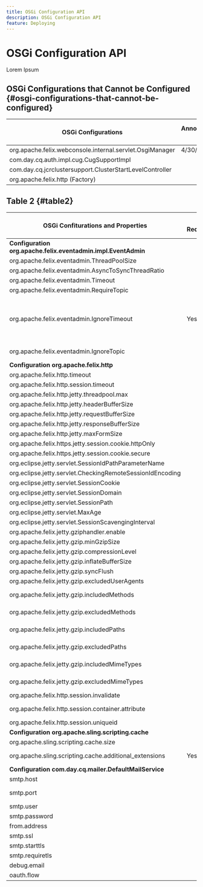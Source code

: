 ```yaml
---
title: OSGi Configuration API
description: OSGi Configuration API
feature: Deploying
---
```


# OSGi Configuration API

Lorem Ipsum

## OSGi Configurations that Cannot be Configured {#osgi-configurations-that-cannot-be-configured}

| OSGi Configurations  | Announcement Date  | Target Enforcement Date  |
|---|---|---|
| org.apache.felix.webconsole.internal.servlet.OsgiManager  | 4/30/2021  | 7/31/2021  |
| com.day.cq.auth.impl.cug.CugSupportImpl |   |   |
| com.day.cq.jcrclustersupport.ClusterStartLevelController |   |   |
| org.apache.felix.http (Factory)  |   |   |

## Table 2 {#table2}

<table>
<thead>
  <tr>
    <th>OSGi Confiturations and Properties</th>
    <th>Is Required</th>
    <th>Type</th>
    <th>Required Range</th>
    <th>Announcement Date</th>
    <th>Target Enforcement Date</th>
  </tr>
</thead>
<tbody>
  <tr>
    <td><b>Configuration org.apache.felix.eventadmin.impl.EventAdmin</b></td>
    <td></td>
    <td></td>
    <td></td>
    <td>4/30/2021</td>
    <td>7/31/2021	
</td>
  </tr>
  <tr>
    <td>org.apache.felix.eventadmin.ThreadPoolSize</td>
    <td></td>
    <td>Integer</td>
    <td>2-100</td>
    <td></td>
    <td></td>
  </tr>
  <tr>
    <td>org.apache.felix.eventadmin.AsyncToSyncThreadRatio</td>
    <td></td>
    <td>Double</td>
    <td></td>
    <td></td>
    <td></td>
  </tr>
  <tr>
    <td>org.apache.felix.eventadmin.Timeout</td>
    <td></td>
    <td>Integer</td>
    <td></td>
    <td></td>
    <td></td>
  </tr>
  <tr>
    <td>org.apache.felix.eventadmin.RequireTopic</td>
    <td></td>
    <td>Boolean</td>
    <td></td>
    <td></td>
    <td></td>
  </tr>
  <tr>
    <td>org.apache.felix.eventadmin.IgnoreTimeout</td>
    <td>Yes</td>
    <td>Array of strings</td>
    <td>must include at least all of:<br>org.apache.felix*,<br>org.apache.sling*<br>come.day*<br>com.adobe*</td>
    <td></td>
    <td></td>
  </tr>
  <tr>
    <td>org.apache.felix.eventadmin.IgnoreTopic</td>
    <td></td>
    <td>Array of strings</td>
    <td></td>
    <td></td>
    <td></td>
  </tr>
  <tr>
    <td><b>Configuration org.apache.felix.http</b></td>
    <td></td>
    <td></td>
    <td></td>
    <td>4/30/2021</td>
    <td>7/31/2021</td>
  </tr>
  <tr>
    <td>org.apache.felix.http.timeout</td>
    <td></td>
    <td>Integer</td>
    <td></td>
    <td></td>
    <td></td>
  </tr>
  <tr>
    <td>org.apache.felix.http.session.timeout</td>
    <td></td>
    <td>Integer</td>
    <td></td>
    <td></td>
    <td></td>
  </tr>
  <tr>
    <td>org.apache.felix.http.jetty.threadpool.max</td>
    <td></td>
    <td>Integer</td>
    <td></td>
    <td></td>
    <td></td>
  </tr>
  <tr>
    <td>org.apache.felix.http.jetty.headerBufferSize</td>
    <td></td>
    <td>Integer</td>
    <td></td>
    <td></td>
    <td></td>
  </tr>
  <tr>
    <td>org.apache.felix.http.jetty.requestBufferSize</td>
    <td></td>
    <td>Integer</td>
    <td></td>
    <td></td>
    <td></td>
  </tr>
  <tr>
    <td>org.apache.felix.http.jetty.responseBufferSize</td>
    <td></td>
    <td>Integer</td>
    <td></td>
    <td></td>
    <td></td>
  </tr>
  <tr>
    <td>org.apache.felix.http.jetty.maxFormSize</td>
    <td></td>
    <td>Integer</td>
    <td></td>
    <td></td>
    <td></td>
  </tr>
  <tr>
    <td>org.apache.felix.https.jetty.session.cookie.httpOnly</td>
    <td></td>
    <td>Boolean</td>
    <td></td>
    <td></td>
    <td></td>
  </tr>
  <tr>
    <td>org.apache.felix.https.jetty.session.cookie.secure</td>
    <td></td>
    <td>Boolean</td>
    <td></td>
    <td></td>
    <td></td>
  </tr>
  <tr>
    <td>org.eclipse.jetty.servlet.SessionIdPathParameterName</td>
    <td></td>
    <td>String</td>
    <td></td>
    <td></td>
    <td></td>
  </tr>
  <tr>
    <td>org.eclipse.jetty.servlet.CheckingRemoteSessionIdEncoding</td>
    <td></td>
    <td>Boolean</td>
    <td></td>
    <td></td>
    <td></td>
  </tr>
  <tr>
    <td>org.eclipse.jetty.servlet.SessionCookie</td>
    <td></td>
    <td>String</td>
    <td></td>
    <td></td>
    <td></td>
  </tr>
  <tr>
    <td>org.eclipse.jetty.servlet.SessionDomain</td>
    <td></td>
    <td>String</td>
    <td></td>
    <td></td>
    <td></td>
  </tr>
  <tr>
    <td>org.eclipse.jetty.servlet.SessionPath</td>
    <td></td>
    <td>String</td>
    <td></td>
    <td></td>
    <td></td>
  </tr>
  <tr>
    <td>org.eclipse.jetty.servlet.MaxAge</td>
    <td></td>
    <td>Integer</td>
    <td></td>
    <td></td>
    <td></td>
  </tr>
  <tr>
    <td>org.eclipse.jetty.servlet.SessionScavengingInterval</td>
    <td></td>
    <td>Integer</td>
    <td></td>
    <td></td>
    <td></td>
  </tr>
  <tr>
    <td>org.apache.felix.jetty.gziphandler.enable</td>
    <td></td>
    <td>Boolean</td>
    <td></td>
    <td></td>
    <td></td>
  </tr>
  <tr>
    <td>org.apache.felix.jetty.gzip.minGzipSize</td>
    <td></td>
    <td>Integer</td>
    <td></td>
    <td></td>
    <td></td>
  </tr>
  <tr>
    <td>org.apache.felix.jetty.gzip.compressionLevel</td>
    <td></td>
    <td>Integer</td>
    <td></td>
    <td></td>
    <td></td>
  </tr>
  <tr>
    <td>org.apache.felix.jetty.gzip.inflateBufferSize</td>
    <td></td>
    <td>Integer</td>
    <td></td>
    <td></td>
    <td></td>
  </tr>
  <tr>
    <td>org.apache.felix.jetty.gzip.syncFlush</td>
    <td></td>
    <td>Boolean</td>
    <td></td>
    <td></td>
    <td></td>
  </tr>
  <tr>
    <td>org.apache.felix.jetty.gzip.excludedUserAgents</td>
    <td></td>
    <td>String</td>
    <td></td>
    <td></td>
    <td></td>
  </tr>
  <tr>
    <td>org.apache.felix.jetty.gzip.includedMethods</td>
    <td></td>
    <td>Array of strings</td>
    <td></td>
    <td></td>
    <td></td>
  </tr>
  <tr>
    <td>org.apache.felix.jetty.gzip.excludedMethods</td>
    <td></td>
    <td>Array of strings</td>
    <td></td>
    <td></td>
    <td></td>
  </tr>
  <tr>
    <td>org.apache.felix.jetty.gzip.includedPaths</td>
    <td></td>
    <td>Array of strings</td>
    <td></td>
    <td></td>
    <td></td>
  </tr>
  <tr>
    <td>org.apache.felix.jetty.gzip.excludedPaths</td>
    <td></td>
    <td>Array of strings</td>
    <td></td>
    <td></td>
    <td></td>
  </tr>
  <tr>
    <td>org.apache.felix.jetty.gzip.includedMimeTypes</td>
    <td></td>
    <td>Array of strings</td>
    <td></td>
    <td></td>
    <td></td>
  </tr>
  <tr>
    <td>org.apache.felix.jetty.gzip.excludedMimeTypes</td>
    <td></td>
    <td>Array of strings</td>
    <td></td>
    <td></td>
    <td></td>
  </tr>
  <tr>
    <td>org.apache.felix.http.session.invalidate</td>
    <td></td>
    <td>Boolean</td>
    <td></td>
    <td></td>
    <td></td>
  </tr>
  <tr>
    <td>org.apache.felix.http.session.container.attribute</td>
    <td></td>
    <td>Array of strings</td>
    <td></td>
    <td></td>
    <td></td>
  </tr>
  <tr>
    <td>org.apache.felix.http.session.uniqueid</td>
    <td></td>
    <td>Boolean</td>
    <td></td>
    <td></td>
    <td></td>
  </tr>
  <tr>
    <td><b>Configuration org.apache.sling.scripting.cache</b></td>
    <td></td>
    <td></td>
    <td></td>
    <td>4/30/2021</td>
    <td>7/31/2021</td>
  </tr>
  <tr>
    <td>org.apache.sling.scripting.cache.size</td>
    <td></td>
    <td>Integer</td>
    <td>>= 2048</td>
    <td></td>
    <td></td>
  </tr>
  <tr>
    <td>org.apache.sling.scripting.cache.additional_extensions</td>
    <td>Yes</td>
    <td>Array of strings</td>
    <td>Must include js</td>
    <td></td>
    <td></td>
  </tr>
  <tr>
    <td><b>Configuration com.day.cq.mailer.DefaultMailService</b></td>
    <td></td>
    <td></td>
    <td></td>
    <td>4/30/2021</td>
    <td>7/31/2021</td>
  </tr>
  <tr>
    <td>smtp.host</td>
    <td></td>
    <td>String</td>
    <td></td>
    <td></td>
    <td></td>
  </tr>
  <tr>
    <td>smtp.port</td>
    <td></td>
    <td>Integer</td>
    <td>Either 465, 587, or 25</td>
    <td></td>
    <td></td>
  </tr>
  <tr>
    <td>smtp.user</td>
    <td></td>
    <td>String</td>
    <td></td>
    <td></td>
    <td></td>
  </tr>
  <tr>
    <td>smtp.password</td>
    <td></td>
    <td>String</td>
    <td></td>
    <td></td>
    <td></td>
  </tr>
  <tr>
    <td>from.address</td>
    <td></td>
    <td>String</td>
    <td></td>
    <td></td>
    <td></td>
  </tr>
  <tr>
    <td>smtp.ssl</td>
    <td></td>
    <td>String</td>
    <td></td>
    <td></td>
    <td></td>
  </tr>
  <tr>
    <td>smtp.starttls</td>
    <td></td>
    <td>Boolean</td>
    <td></td>
    <td></td>
    <td></td>
  </tr>
  <tr>
    <td>smtp.requiretls</td>
    <td></td>
    <td>Boolean</td>
    <td></td>
    <td></td>
    <td></td>
  </tr>
  <tr>
    <td>debug.email</td>
    <td></td>
    <td>Boolean</td>
    <td></td>
    <td></td>
    <td></td>
  </tr>
  <tr>
    <td>oauth.flow</td>
    <td></td>
    <td>Boolean</td>
    <td></td>
    <td></td>
    <td></td>
  </tr>
</tbody>
</table>